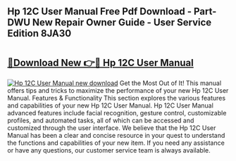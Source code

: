 ## Hp 12C User Manual Free Pdf Download - Part-DWU New Repair Owner Guide - User Service Edition 8JA30

# <h2><a href="http://bc14575.oget.top/?id=Hp+12C+User+Manual">🔗Download New 👉🔴 Hp 12C User Manual</a></h2>

[![Hp 12C User Manual new download](https://i.imgur.com/5g1atiW.png)](http://bc14575.oget.top/?id=Hp+12C+User+Manual)
Get the Most Out of It! This manual offers tips and tricks to maximize the performance of your new Hp 12C User Manual. Features & Functionality This section explores the various features and capabilities of your new Hp 12C User Manual. Hp 12C User Manual advanced features include facial recognition, gesture control, customizable profiles, and automated tasks, all of which can be accessed and customized through the user interface. We believe that the Hp 12C User Manual has been a clear and concise resource in your quest to understand the functions and capabilities of your new item. If you need any assistance or have any questions, our customer service team is always available.
